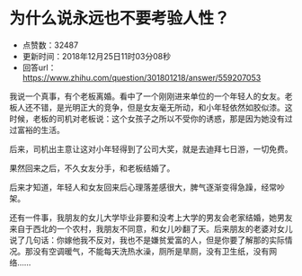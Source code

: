 # 为什么说永远也不要考验人性？
- 点赞数：32487
- 更新时间：2018年12月25日11时03分08秒
- 回答url：https://www.zhihu.com/question/301801218/answer/559207053
<body>
 <p data-pid="JTSwLzzO">我说一个真事，有个老板离婚。看中了一个刚刚进来单位的一个年轻人的女友。老板人还不错，是光明正大的竞争，但是女友毫无所动，和小年轻依然如胶似漆。这时候，老板的司机对老板说：这个女孩子之所以不受你的诱惑，那是因为她没有过过富裕的生活。</p>
 <p data-pid="NBz2AaII">后来，司机出主意让这对小年轻得到了公司大奖，就是去迪拜七日游，一切免费。</p>
 <p data-pid="OVLX2_5-">果然回来之后，不久女友分手，和老板结婚了。</p>
 <p data-pid="quFS9DFC">后来才知道，年轻人和女友回来后心理落差感很大，脾气逐渐变得急躁，经常吵架。</p>
 <p data-pid="CUqxiDYo">还有一件事，我朋友的女儿大学毕业非要和没考上大学的男友会老家结婚，她男友来自于西北的一个农村，我朋友不同意，和女儿吵翻了天。后来朋友的老婆对女儿说了几句话：你嫁他我不反对，我也不是嫌贫爱富的人，但是你要了解那的实际情况。那没有空调暖气，不能每天洗热水澡，厕所是旱厕，没有卫生纸，没有网络……</p>
</body>